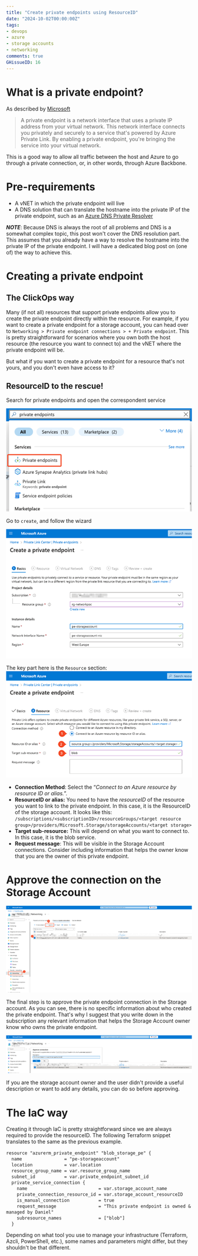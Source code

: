```yaml
---
title: "Create private endpoints using ResourceID"
date: "2024-10-02T00:00:00Z"
tags:
- devops
- azure
- storage accounts
- networking
comments: true
GHissueID: 16
---
```


# What is a private endpoint?
As described by [Microsoft](https://learn.microsoft.com/en-us/azure/private-link/private-endpoint-overview)
> A private endpoint is a network interface that uses a private IP address from your virtual network. This network interface connects you privately and securely to a service that's powered by Azure Private Link. By enabling a private endpoint, you're bringing the service into your virtual network. 

This is a good way to allow all traffic between the host and Azure to go through a private connection, or, in other words, through Azure Backbone.

# Pre-requirements
- A vNET in which the private endpoint will live
- A DNS solution that can translate the hostname into the private IP of the private endpoint, such as an [Azure DNS Private Resolver](https://learn.microsoft.com/en-us/azure/dns/dns-private-resolver-overview)

***NOTE***: Because DNS is always the root of all problems and DNS is a somewhat complex topic, this post won't cover the DNS resolution part. This assumes that you already have a way to resolve the hostname into the private IP of the private endpoint. I will have a dedicated blog post on (one of) the way to achieve this.

# Creating a private endpoint
## The ClickOps way

Many (if not all) resources that support private endpoints allow you to create the private endpoint directly within the resource. 
For example, if you want to create a private endpoint for a storage account, you can head over to `Networking > Private endpoint connections > + Private endpoint`. This is pretty straightforward for scenarios where you own both the host resource (the resource you want to connect to) and the vNET where the private endpoint will be.

But what if you want to create a private endpoint for a resource that's not yours, and you don't even have access to it?

## ResourceID to the rescue!

Search for private endpoints and open the correspondent service

<a href="/images/create-private-endpoint-resoruceID/search_pe.png" target="_blank">
  <img src="/images/create-private-endpoint-resoruceID/search_pe.png"/>
</a>

Go to `create`, and follow the wizard

<a href="/images/create-private-endpoint-resoruceID/create_pe_basics.png" target="_blank">
  <img src="/images/create-private-endpoint-resoruceID/create_pe_basics.png"/>
</a>

The key part here is the `Resource` section:
<a href="/images/create-private-endpoint-resoruceID/create_pe_resource.png" target="_blank">
  <img src="/images/create-private-endpoint-resoruceID/create_pe_resource.png"/>
</a>

- **Connection Method**: Select the “_Connect to an Azure resource by resource ID or alias._”.
- **ResourceID or alias:** You need to have the _resourceID_ of the resource you want to link to the private endpoint. In this case, it is the ResourceID of the storage account. It looks like this: `/subscriptions/<subscriptionID>/resourceGroups/<target resource group>/providers/Microsoft.Storage/storageAccounts/<target storage>`
- **Target sub-resource:** This will depend on what you want to connect to. In this case, it is the blob service.
- **Request message**: This will be visible in the Storage Account connections. Consider including information that helps the owner know that you are the owner of this private endpoint.

# Approve the connection on the Storage Account
<a href="/images/create-private-endpoint-resoruceID/storage_networking_pe.png" target="_blank">
  <img width="800" src="/images/create-private-endpoint-resoruceID/storage_networking_pe.png"/>
</a>
</p>
The final step is to approve the private endpoint connection in the Storage account. As you can see, there is no specific information about who created the private endpoint. That's why I suggest that you write down in the subscription any relevant information that helps the Storage Account owner know who owns the private endpoint.

</p>
<a href="/images/create-private-endpoint-resoruceID/storage_pe_approve.png" target="_blank">
  <img width="800" src="/images/create-private-endpoint-resoruceID/storage_pe_approve.png"/>
</a>

If you are the storage account owner and the user didn't provide a useful description or want to add any details, you can do so before approving.

# The IaC way
Creating it through IaC is pretty straightforward since we are always required to provide the resourceID. The following Terraform snippet translates to the same as the previous example.
``` hcl 
resource "azurerm_private_endpoint" "blob_storage_pe" {
  name                = "pe-storageaccount"
  location            = var.location
  resource_group_name = var.resource_group_name
  subnet_id           = var.private_endpoint_subnet_id
  private_service_connection {
    name                           = var.storage_account_name
    private_connection_resource_id = var.storage_account_resourceID
    is_manual_connection           = true
	request_message                = "This private endpoint is owned & managed by Daniel"
    subresource_names              = ["blob"]
  }
```

Depending on what tool you use to manage your infrastructure (Terraform, Azcli, PowerShell, etc.), some names and parameters might differ, but they shouldn't be that different.
